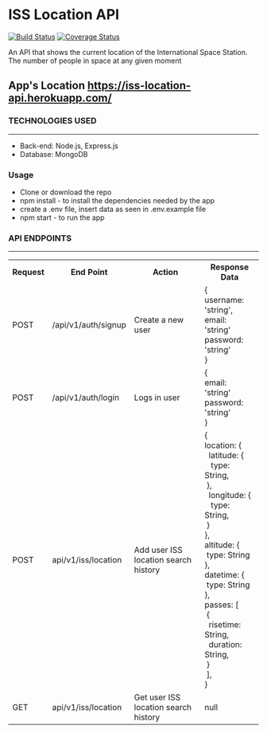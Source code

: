 # ISS Location API
[![Build Status](https://travis-ci.org/proxiex/iss_location_api.svg?branch=develop)](https://travis-ci.org/proxiex/iss_location_api)
[![Coverage Status](https://coveralls.io/repos/github/proxiex/iss_location_api/badge.svg?branch=develop)](https://coveralls.io/github/proxiex/iss_location_api?branch=develop)

An API that shows the current location of the International Space Station. The number of people in space at any given moment

## App's Location https://iss-location-api.herokuapp.com/

<h3>TECHNOLOGIES USED</h3>
<hr>
<ul>
  <li>Back-end: Node.js, Express.js </li>
  <li>Database: MongoDB</li>
</ul>

<h3>Usage</h3>
<ul>
    <li>Clone or download the repo</li>
    <li>npm install - to install the dependencies needed by the app</li>
    <li>create a .env file, insert data as seen in .env.example file</li>
    <li>npm start - to run the app</li>
</ul>

<h3>API ENDPOINTS</h3>
<hr>
<table>
  <tr>
      <th>Request</th>
      <th>End Point</th>
      <th>Action</th>
      <th>Response Data</th>
  </tr>
  <tr>
      <td>POST</td>
      <td>/api/v1/auth/signup</td>
      <td>Create a new user</td>
      <td>
      {<br>
          username: 'string',<br>
          email: 'string'<br>
          password: 'string'<br>
      }
      </td>
  </tr>
  <tr>
      <td>POST</td>
      <td>/api/v1/auth/login</td>
      <td>Logs in user</td>
      <td>
      {<br>
          email: 'string'<br>
          password: 'string'<br>
      }
      </td>
  </tr>
  <tr>
      <td>POST</td>
      <td>api/v1/iss/location</td>
      <td>Add user ISS location search history</td>
      <td>
      {<br>
          location: { <br>
            &nbsp;&nbsp;latitude: { <br>
              &nbsp;&nbsp;&nbsp;type: String, <br>
            &nbsp;}, <br>
            &nbsp;&nbsp;longitude: { <br>
              &nbsp;&nbsp;&nbsp;type: String, <br>
            &nbsp;} <br>
          }, <br>
          altitude: { <br>
            &nbsp;type: String <br>
          }, <br>
          datetime: { <br>
            &nbsp;type: String <br>
          }, <br>
          passes: [ <br>
            &nbsp;{ <br>
             &nbsp; risetime: String, <br>
             &nbsp; duration: String, <br>
            &nbsp;} <br>
          &nbsp;], <br>
      }
      </td>
  </tr>
  <tr>
      <td>GET </td>
      <td>api/v1/iss/location</td>
      <td>Get user ISS location search history</td>
      <td>null</td>
  </tr>
</table>
